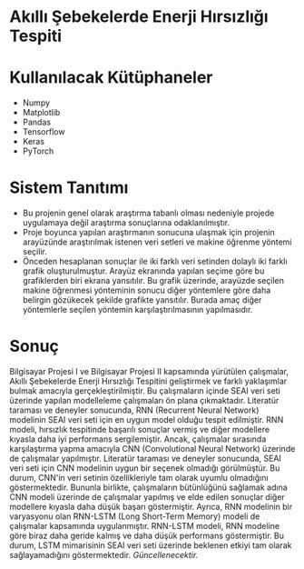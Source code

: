 # Akıllı Şebekelerde Enerji Hırsızlığı Tespiti



# Kullanılacak Kütüphaneler
- Numpy
- Matplotlib 
- Pandas
- Tensorflow
- Keras
- PyTorch

# Sistem Tanıtımı 
-	Bu projenin genel olarak araştırma tabanlı olması nedeniyle projede uygulamaya değil araştırma sonuçlarına odaklanılmıştır.
-	Proje boyunca yapılan araştırmanın sonucuna ulaşmak için projenin arayüzünde araştırılmak istenen veri setleri ve makine öğrenme yöntemi seçilir.
-	Önceden hesaplanan sonuçlar ile iki farklı veri setinden dolaylı iki farklı grafik oluşturulmuştur. Arayüz ekranında yapılan seçime göre bu grafiklerden biri ekrana yansıtılır. Bu grafik üzerinde, arayüzde seçilen makine öğrenmesi yönteminin sonucu diğer yöntemlere göre daha belirgin gözükecek şekilde grafikte yansıtılır. Burada amaç diğer yöntemlerle seçilen yöntemin karşılaştırılmasının yapılmasıdır.

# Sonuç
Bilgisayar Projesi I ve Bilgisayar Projesi II kapsamında yürütülen çalışmalar, Akıllı Şebekelerde Enerji Hırsızlığı Tespitini geliştirmek ve farklı yaklaşımlar bulmak amacıyla gerçekleştirilmiştir. Bu çalışmaların içinde SEAI veri seti üzerinde yapılan modelleleme çalışmaları ön plana çıkmaktadır. Literatür taraması ve deneyler sonucunda, RNN (Recurrent Neural Network) modelinin SEAI veri seti için en uygun model olduğu tespit edilmiştir. RNN modeli, hırsızlık tespitinde başarılı sonuçlar vermiş ve diğer modellere kıyasla daha iyi performans sergilemiştir. Ancak, çalışmalar sırasında karşılaştırma yapma amacıyla CNN (Convolutional Neural Network) üzerinde de çalışmalar yapılmıştır. Literatür taraması ve deneyler sonucunda, SEAI veri seti için CNN modelinin uygun bir seçenek olmadığı görülmüştür. Bu durum, CNN'in veri setinin özellikleriyle tam olarak uyumlu olmadığını göstermektedir. Bununla birlikte, çalışmaların bütünlüğünü sağlamak adına CNN modeli üzerinde de çalışmalar yapılmış ve elde edilen sonuçlar diğer modellere kıyasla daha düşük başarı göstermiştir. Ayrıca, RNN modelinin bir varyasyonu olan RNN-LSTM (Long Short-Term Memory) modeli de çalışmalar kapsamında uygulanmıştır. RNN-LSTM modeli, RNN modeline göre biraz daha geride kalmış ve daha düşük performans göstermiştir. Bu durum, LSTM mimarisinin SEAI veri seti üzerinde beklenen etkiyi tam olarak sağlayamadığını göstermektedir.
_Güncellenecektir._
